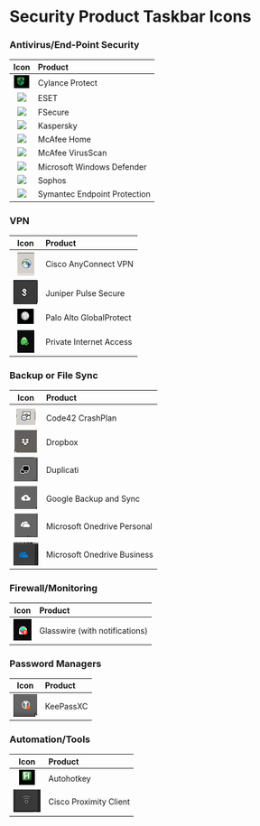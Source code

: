 # Security Product Taskbar Icons

### Antivirus/End-Point Security
| Icon 													| Product 							|
| :---:													| :--- 								|
| ![](/images/cylance-protect.png) 						| Cylance Protect 					|
| ![](/images/eset.png) 								| ESET 								|	
| ![](/images/fsecure.png) 								| FSecure 							|
| ![](/images/kaspersky.png) 							| Kaspersky 						|
| ![](/images/mcafee_home.png) 							| McAfee Home						|
| ![](/images/mcafee_enterprise.png) 					| McAfee VirusScan  				|
| ![](/images/win_defender.png) 						| Microsoft Windows Defender 		|
| ![](/images/sophos.png)								| Sophos							|
| ![](/images/sep.png) 									| Symantec Endpoint Protection 		|
	
### VPN	
| Icon 													| Product 							|
| :---:													| :--- 								|
| ![](/images/Cisco_VPN.jpg)							| Cisco AnyConnect VPN 				|
| ![](/images/pulse-vpn-disconnected.png) 				| Juniper Pulse Secure 				|	
| ![](/images/vpn-palo-alto-globalprotect.png) 			| Palo Alto GlobalProtect 			|
| ![](/images/VPN-Private-Internet-Access-Connected.png)| Private Internet Access 			|

### Backup or File Sync
| Icon 													| Product 							|
| :---:													| :--- 								|
|	|| Apple iCloud 						
| ![](/images/Code42_CrashPlan_Backup.jpg) 				| Code42 CrashPlan 					|
| ![](/images/dropbox.png)								| Dropbox 							|
| ![](/images/duplicati.png)							| Duplicati 						|
| ![](/images/google-backup-and-sync.png)				| Google Backup and Sync 			|
| ![](/images/onedrive.png)								| Microsoft Onedrive Personal 		|
| ![](/images/onedrive-biz.png)							| Microsoft Onedrive Business 		|

### Firewall/Monitoring
| Icon 													| Product 							|
| :---:													| :--- 								|
| ![](/images/Glasswire-with-alerts.png)				| Glasswire (with notifications) 	|


### Password Managers
| Icon 													| Product 							|
| :---:													| :--- 								|
| ![](/images/KeePassXC.png)							| KeePassXC							|
		
### Automation/Tools		
| Icon 													| Product 							|
| :---:													| :--- 								|
| ![](/images/autohotkey.png) 							| Autohotkey 						|
| ![](/images/cisco-proximity-screen-sharing.png)		| Cisco Proximity Client 			|

###